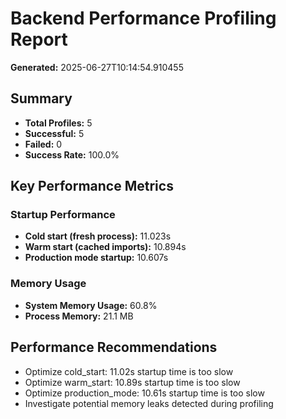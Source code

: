 # Backend Performance Profiling Report

**Generated:** 2025-06-27T10:14:54.910455

## Summary

- **Total Profiles:** 5
- **Successful:** 5
- **Failed:** 0
- **Success Rate:** 100.0%

## Key Performance Metrics

### Startup Performance
- **Cold start (fresh process):** 11.023s
- **Warm start (cached imports):** 10.894s
- **Production mode startup:** 10.607s

### Memory Usage
- **System Memory Usage:** 60.8%
- **Process Memory:** 21.1 MB

## Performance Recommendations

- Optimize cold_start: 11.02s startup time is too slow
- Optimize warm_start: 10.89s startup time is too slow
- Optimize production_mode: 10.61s startup time is too slow
- Investigate potential memory leaks detected during profiling


